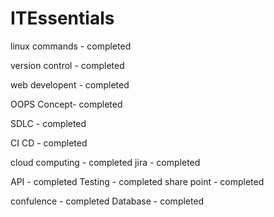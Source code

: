 # ITEssentials
linux commands - completed

version control - completed

web developent - completed

OOPS Concept- completed

SDLC - completed

CI CD - completed



cloud computing - completed
jira - completed

API - completed
Testing - completed
share point - completed

confulence - completed
Database - completed
